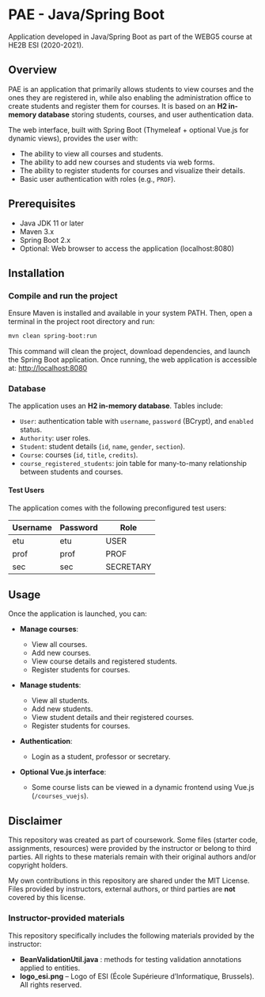 # PAE - Java/Spring Boot

Application developed in Java/Spring Boot as part of the WEBG5 course at HE2B ESI (2020-2021).

## Overview

PAE is an application that primarily allows students to view courses and the ones they are registered in, while also enabling the administration office to create students and register them for courses.
It is based on an **H2 in-memory database** storing students, courses, and user authentication data.

The web interface, built with Spring Boot (Thymeleaf + optional Vue.js for dynamic views), provides the user with:

* The ability to view all courses and students.
* The ability to add new courses and students via web forms.
* The ability to register students for courses and visualize their details.
* Basic user authentication with roles (e.g., `PROF`).

## Prerequisites

* Java JDK 11 or later
* Maven 3.x
* Spring Boot 2.x
* Optional: Web browser to access the application (localhost:8080)

## Installation

### Compile and run the project

Ensure Maven is installed and available in your system PATH. Then, open a terminal in the project root directory and run:

```bash
mvn clean spring-boot:run
```

This command will clean the project, download dependencies, and launch the Spring Boot application.
Once running, the web application is accessible at: [http://localhost:8080](http://localhost:8080)

### Database

The application uses an **H2 in-memory database**.
Tables include:

* `User`: authentication table with `username`, `password` (BCrypt), and `enabled` status.
* `Authority`: user roles.
* `Student`: student details (`id`, `name`, `gender`, `section`).
* `Course`: courses (`id`, `title`, `credits`).
* `course_registered_students`: join table for many-to-many relationship between students and courses.

#### Test Users

The application comes with the following preconfigured test users:

| Username | Password | Role      |
| -------- | -------- | --------- |
| etu      | etu      | USER      |
| prof     | prof     | PROF      |
| sec      | sec      | SECRETARY |


## Usage

Once the application is launched, you can:

* **Manage courses**:

  * View all courses.
  * Add new courses.
  * View course details and registered students.
  * Register students for courses.

* **Manage students**:

  * View all students.
  * Add new students.
  * View student details and their registered courses.
  * Register students for courses.

* **Authentication**:

  * Login as a student, professor or secretary. 

* **Optional Vue.js interface**:

  * Some course lists can be viewed in a dynamic frontend using Vue.js (`/courses_vuejs`).

## Disclaimer

This repository was created as part of coursework. Some files (starter code, assignments, resources) were provided by the instructor or belong to third parties. All rights to these materials remain with their original authors and/or copyright holders.

My own contributions in this repository are shared under the MIT License. Files provided by instructors, external authors, or third parties are **not** covered by this license.

### Instructor-provided materials

This repository specifically includes the following materials provided by the instructor:

* **BeanValidationUtil.java** : methods for testing validation annotations applied to entities.
* **logo_esi.png** – Logo of ESI (École Supérieure d’Informatique, Brussels). All rights reserved.